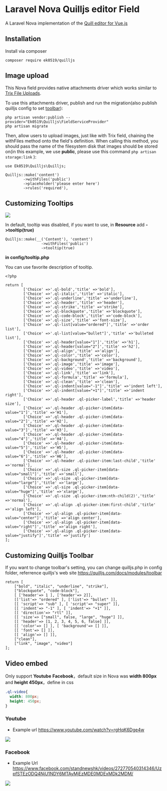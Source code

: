 # Laravel Nova Quilljs editor Field

A Laravel Nova implementation of the [Quill editor for Vue.js](https://github.com/surmon-china/vue-quill-editor)

## Installation

Install via composer
```
composer require ek0519/quilljs
```

## Image upload

This Nova field provides native attachments driver which works similar to [Trix File Uploads](https://nova.laravel.com/docs/2.0/resources/fields.html#trix-field).

To use this attachments driver, publish and run the migration(also publish quilljs config to set [toolbar](https://quilljs.com/docs/modules/toolbar/)):

```
php artisan vendor:publish --provider="Ek0519\Quilljs\FieldServiceProvider"
php artisan migrate
```

Then, allow users to upload images, just like with Trix field, chaining the withFiles method onto the field's definition. When calling this method, you should pass the name of the filesystem disk that images should be stored on(in this example, we use **public**, please use this command `php artisan storage:link` ):

```
use Ek0519\Quilljs\Quilljs;

Quilljs::make('content')
        ->withFiles('public')
        ->placeholder('please enter here')
        ->rules('required'),

```

## Customizing Tooltips

![](https://i.imgur.com/kSNwoUO.png)

In default, tooltip was disabled, if you want to use, in **Resource** add **->tooltip(true)**

```php=
Quilljs::make(__('Content'), 'content')
                ->withFiles('public')
                ->tooltip(true)
```

**in config/tooltip.php** 

You can use favorite description of tooltip.

```php=
<?php

return [
        ['Choice' =>'.ql-bold','title' =>'bold'],
        ['Choice' =>'.ql-italic','title' =>'italic'],
        ['Choice' =>'.ql-underline','title' =>'underline'],
        ['Choice' =>'.ql-header','title' =>'header'],
        ['Choice' =>'.ql-strike','title' =>'strike'],
        ['Choice' =>'.ql-blockquote','title' =>'blockquote'],
        ['Choice' =>'.ql-code-block','title' =>'code-block'],
        ['Choice' =>'.ql-size','title' =>'font-size'],
        ['Choice' =>'.ql-list[value="ordered"]','title' =>'order list'],
        ['Choice' =>'.ql-list[value="bullet"]','title' =>'bulleted list'],
        ['Choice' =>'.ql-header[value="1"]','title' =>'h1'],
        ['Choice' =>'.ql-header[value="2"]','title' =>'h2'],
        ['Choice' =>'.ql-align','title' =>'align'],
        ['Choice' =>'.ql-color','title' =>'color'],
        ['Choice' =>'.ql-background','title' =>'background'],
        ['Choice' =>'.ql-image','title' =>'image'],
        ['Choice' =>'.ql-video','title' =>'video'],
        ['Choice' =>'.ql-link','title' =>'link'],
        ['Choice' =>'.ql-formula','title' =>'formula'],
        ['Choice' =>'.ql-clean','title' =>'clean'],
        ['Choice' =>'.ql-indent[value="-1"]','title' =>'indent left'],
        ['Choice' =>'.ql-indent[value="+1"]','title' =>'indent right'],
        ['Choice' =>'.ql-header .ql-picker-label','title' =>'header size'],
        ['Choice' =>'.ql-header .ql-picker-item[data-value="1"]','title' =>'H1'],
        ['Choice' =>'.ql-header .ql-picker-item[data-value="2"]','title' =>'H2'],
        ['Choice' =>'.ql-header .ql-picker-item[data-value="3"]','title' =>'H3'],
        ['Choice' =>'.ql-header .ql-picker-item[data-value="4"]','title' =>'H4'],
        ['Choice' =>'.ql-header .ql-picker-item[data-value="5"]','title' =>'H5'],
        ['Choice' =>'.ql-header .ql-picker-item[data-value="6"]','title' =>'H6'],
        ['Choice' =>'.ql-header .ql-picker-item:last-child','title' =>'normal'],
        ['Choice' =>'.ql-size .ql-picker-item[data-value="small"]','title' =>'small'],
        ['Choice' =>'.ql-size .ql-picker-item[data-value="large"]','title' =>'large'],
        ['Choice' =>'.ql-size .ql-picker-item[data-value="huge"]','title' =>'xlarge'],
        ['Choice' =>'.ql-size .ql-picker-item:nth-child(2)','title' =>'normal'],
        ['Choice' =>'.ql-align .ql-picker-item:first-child','title' =>'align left'],
        ['Choice' =>'.ql-align .ql-picker-item[data-value="center"]','title' =>'align center'],
        ['Choice' =>'.ql-align .ql-picker-item[data-value="right"]','title' =>'align right'],
        ['Choice' =>'.ql-align .ql-picker-item[data-value="justify"]','title' =>'justify']
];
```

## Customizing Quilljs Toolbar

If you want to change toolbar's setting, you can change quilljs.php in config folder, referrence quilljs's web site https://quilljs.com/docs/modules/toolbar

```php=
return [
    ["bold", "italic", "underline", "strike"],
    ["blockquote", "code-block"],
    [ ['header'=> 1 ], ['header'=> 2]],
    [['list'=> "ordered" ], ['list'=> "bullet" ]],
    [[ 'script'=> "sub" ], [ 'script'=> "super" ]],
    [[ 'indent'=> "-1" ], [ 'indent'=> "+1" ]],
    [[ 'direction'=> "rtl" ]],
    [[ 'size'=> ["small", false, "large", "huge"] ]],
    [[ 'header'=> [1, 2, 3, 4, 5, 6, false] ]],
    [[ 'color'=> [] ], [ 'background'=> [] ]],
    [[ 'font'=> [] ]],
    [[ 'align'=> [] ]],
    ["clean"],
    ["link", "image", "video"]
];
```

## Video embed

Only support **Youtube** **Facebook**，default size in Nova was **width 800px** and **height 450px**，define in css
```css
.ql-video{
  width: 800px;
  height: 450px;
}
```


### Youtube

* Example url https://www.youtube.com/watch?v=rgHqK6Dge4w

![](https://i.imgur.com/qNYYk91.png)

### Facebook

* Example Url https://www.facebook.com/standnewshk/videos/272770540314346/UzpfSTEzODQ4NjU1NDY6MTAyMjEzMDE0MDExMDk2MDM/

![](https://i.imgur.com/lqDj6Y4.png)



